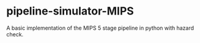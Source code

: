 # pipeline-simulator-MIPS
A basic implementation of the MIPS 5 stage pipeline in python with hazard check.
